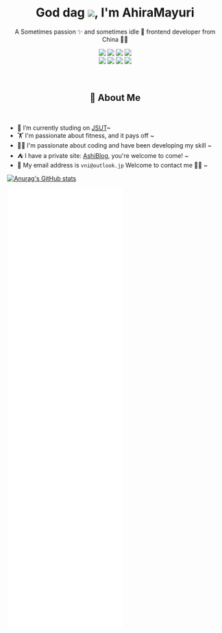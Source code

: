 <p align="center">
  <h1 height="200px" align="center">
    God dag <img src="https://cdn.jsdelivr.net/gh/MaleWeb/picture/images/techblog/hi.gif" width="25">, I'm AhiraMayuri
  </h1>
   <p align="center">A Sometimes passion ✨ and sometimes idle 🥋 frontend developer from China 👨‍💻</p>
</p>
<div align="center">
  <img src="https://img.shields.io/badge/-JavaScript-f6da1c?style=flat&logo=javascript&logoColor=white">
  <img src="https://img.shields.io/badge/-Python-00b4ce?style=flat&logo=python&logoColor=white">
  <img src="https://img.shields.io/badge/-Node.js-3C873A?style=flat&logo=Node.js&logoColor=white">
  <img src="https://img.shields.io/badge/-C-33333D?style=flat&logo=C&logoColor=white">
</div>
<div align="center">
  
  <img src="https://img.shields.io/badge/-Git-ee462c?style=flat&logo=git&logoColor=white">
  <img src="https://img.shields.io/badge/-Docker-218bea?style=flat&logo=docker&logoColor=white">
  <img src="https://img.shields.io/badge/-Github-black?style=flat&logo=github">
  <img src="https://img.shields.io/badge/-Linux-%232C3A42?style=linux&logo=webpack">
</div>
<br />
<br />

<!-- 关于我 -->
<h2 height="200px" align="center">🎉 About Me</h2>
<br />

- 🔭 I’m currently studing on [JSUT](https://jsut.edu.cn/)~
- 🏋 I'm passionate about fitness, and it pays off ~
- 👨‍💻 I'm passionate about coding and have been developing my skill ~
- ⛺️ I have a private site: [AshiBlog](https://www.miaouu.top), you're welcome to come! ~
- 📨 My email address is `vni@outlook.jp` Welcome to contact me 👏🏻 ~


[![Anurag's GitHub stats](https://github-readme-stats.vercel.app/api?username=AiharaMahiru)](https://github.com/anuraghazra/github-readme-stats)

![Metrics](/github-metrics.svg)

